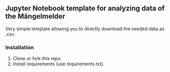 ## Jupyter Notebook template for analyzing data of the Mängelmelder

Very simple template allowing you to directly download the needed data as .csv.

### Installation
1. Clone or fork this repo
2. Install requirements (use requirements.txt). 